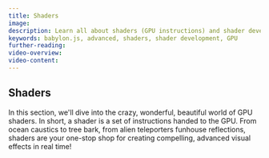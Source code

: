 ```yaml
---
title: Shaders
image: 
description: Learn all about shaders (GPU instructions) and shader development!
keywords: babylon.js, advanced, shaders, shader development, GPU
further-reading:
video-overview:
video-content:
---
```


## Shaders

In this section, we'll dive into the crazy, wonderful, beautiful world of GPU shaders. In short, a shader is a set of instructions handed to the GPU. From ocean caustics to tree bark, from alien teleporters funhouse reflections, shaders are your one-stop shop for creating compelling, advanced visual effects in real time!